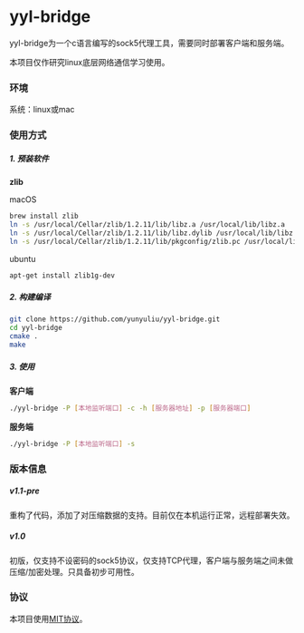 # yyl-bridge

yyl-bridge为一个c语言编写的sock5代理工具，需要同时部署客户端和服务端。

本项目仅作研究linux底层网络通信学习使用。

### 环境

系统：linux或mac

### 使用方式

##### 1. 预装软件

**zlib**

macOS

```bash
brew install zlib
ln -s /usr/local/Cellar/zlib/1.2.11/lib/libz.a /usr/local/lib/libz.a
ln -s /usr/local/Cellar/zlib/1.2.11/lib/libz.dylib /usr/local/lib/libz.dylib
ln -s /usr/local/Cellar/zlib/1.2.11/lib/pkgconfig/zlib.pc /usr/local/lib/pkgconfig/zlib.pc
```

ubuntu

```bash
apt-get install zlib1g-dev
```

##### 2. 构建编译

```bash
git clone https://github.com/yunyuliu/yyl-bridge.git
cd yyl-bridge
cmake .
make
```

##### 3. 使用

**客户端**

```bash
./yyl-bridge -P [本地监听端口] -c -h [服务器地址] -p [服务器端口]
```

**服务端**

```bash
./yyl-bridge -P [本地监听端口] -s
```

### 版本信息

##### v1.1-pre

重构了代码，添加了对压缩数据的支持。目前仅在本机运行正常，远程部署失效。

##### v1.0

初版，仅支持不设密码的sock5协议，仅支持TCP代理，客户端与服务端之间未做压缩/加密处理。只具备初步可用性。

### 协议

本项目使用[MIT协议](https://github.com/yunyuliu/yyl-bridge/blob/master/LICENSE)。